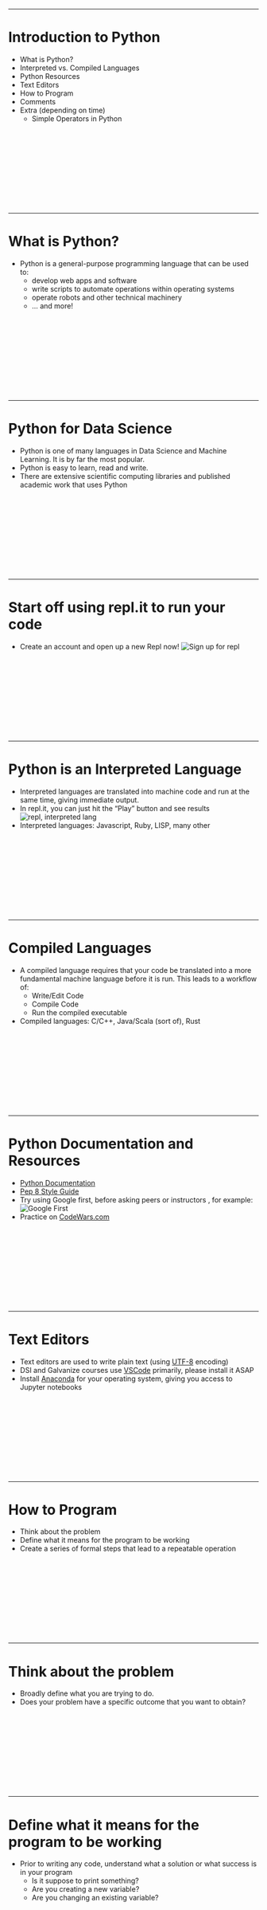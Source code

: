 ----------------------------------------------------------------
# Introduction to Python
* What is Python?
* Interpreted vs. Compiled Languages
* Python Resources
* Text Editors
* How to Program 
* Comments
* Extra (depending on time)
    * Simple Operators in Python



<br><br><br><br><br><br><br><br><br>

----------------------------------------------------------------
# What is Python?
* Python is a general-purpose programming language that can be used to:
    * develop web apps and software
    * write scripts to automate operations within operating systems
    * operate robots and other technical machinery
    * … and more!



<br><br><br><br><br><br><br><br><br>

----------------------------------------------------------------
# Python for Data Science
* Python is one of many languages in Data Science and Machine Learning. It is by far the most popular.
* Python is easy to learn, read and write.
* There are extensive scientific computing libraries and published academic work that uses Python



<br><br><br><br><br><br><br><br><br>

----------------------------------------------------------------
# Start off using repl.it to run your code
* Create an account and open up a new Repl now!
![Sign up for repl](images/sign_up_for_repl.png)



<br><br><br><br><br><br><br><br><br>

----------------------------------------------------------------
# Python is an Interpreted Language
* Interpreted languages are translated into machine code and run at the same time, giving immediate output.
* In repl.it, you can just hit the “Play” button and see results
![repl, interpreted lang](images/interpreted_language.png)
* Interpreted languages: Javascript, Ruby, LISP, many other



<br><br><br><br><br><br><br><br><br>

----------------------------------------------------------------
# Compiled Languages
* A compiled language requires that your code be translated into a more fundamental machine language before it is run. This leads to a workflow of:
    * Write/Edit Code
    * Compile Code
    * Run the compiled executable
* Compiled languages: C/C++, Java/Scala (sort of), Rust



<br><br><br><br><br><br><br><br><br>

----------------------------------------------------------------
# Python Documentation and Resources 
* [Python Documentation ](https://docs.python.org/3/)
* [Pep 8 Style Guide ](https://www.python.org/dev/peps/pep-0008/)
* Try using Google first, before asking peers or instructors , for example:
![Google First](images/google_things.png)
* Practice on [CodeWars.com](http://codewars.com)



<br><br><br><br><br><br><br><br><br>

----------------------------------------------------------------
# Text Editors 
* Text editors are used to write plain text (using [UTF-8](https://en.wikipedia.org/wiki/UTF-8) encoding)
* DSI and Galvanize courses use [VSCode](https://code.visualstudio.com/) primarily, please install it ASAP
* Install [Anaconda](https://www.anaconda.com/distribution/) for your operating system, giving you access to Jupyter notebooks




<br><br><br><br><br><br><br><br><br>

----------------------------------------------------------------
# How to Program 
* Think about the problem 
* Define what it means for the program to be working 
* Create a series of formal steps that lead to a repeatable operation



<br><br><br><br><br><br><br><br><br>

----------------------------------------------------------------
# Think about the problem 
* Broadly define what you are trying to do. 
* Does your problem have a specific outcome that you want to obtain?



<br><br><br><br><br><br><br><br><br>

----------------------------------------------------------------
# Define what it means for the program to be working 
* Prior to writing any code, understand what a solution or what success is in your program
    * Is it suppose to print something?
    * Are you creating a new variable?
    * Are you changing an existing variable?



<br><br><br><br><br><br><br><br><br>

----------------------------------------------------------------
# Create a series of steps for a repeatable operation
* Think about how to obtain your solution in small definable steps.
* If necessary, write “Pseudocode” that describes the general algorithm for what you are trying to accomplish
* Write code (as in, translate Pseudocode into Python)



<br><br><br><br><br><br><br><br><br>

----------------------------------------------------------------
# BREAKOUT (5 minutes)
### Write an algorithm for boiling a box of spaghetti
* Define the steps clearly and at an appropriate level for an extra-terrestrial with good human language skills, who has never cooked pasta before
* There is no single correct solution here



<br><br><br><br><br><br><br><br><br>

----------------------------------------------------------------
# BREAKOUT SOLUTION EXAMPLE (abbreviated)
1. Gather cooking implements and supplies
    a. Take Boiling Pot out of cupboard under the counter
    b. Take Box of Spaghetti out of cupboard next to refrigerator
    c. Take Salt from spice rack
    d. Take oil from shelf next to stove
2. Prepare water for boiling pasta
    a. Fill Boiling Pot with water from the tap
    b. Place Boiling Pot on stove burner
    c. Turn heat dial clockwise so that it is on high
    ...



<br><br><br><br><br><br><br><br><br>

----------------------------------------------------------------
# Comments

```python
# this is a single line comment
```

```python
'''
This
is a 
multi-line
comment
'''
```



<br><br><br><br><br><br><br><br><br>

----------------------------------------------------------------
# Reasons for using comments
* Send a message to someone reading your code	
* Exclude some code snippet from running 
* Provide function documentation 
* Leave TODO: statements in your code, for later development



<br><br><br><br><br><br><br><br><br>

----------------------------------------------------------------
# Basic Python Constructs
* Common Data Types 
* Simple Operators in Python
* Assignment Operators



<br><br><br><br><br><br><br><br><br>

----------------------------------------------------------------
# Common Data Types 

* A **data type** can be thought of as _a form in which a piece of data can exist_
    * Working with integers, floats, booleans


* the `type()` function will tell you the data type 
    * ex: `type(23)` will tell you that 23 is an integer




<br><br><br><br><br><br><br><br><br>

----------------------------------------------------------------
# Number Types: `int`, `float`, and `bool`
* Integers can be thought of as “whole numbers”
* Floats can be thought of as “decimal numbers”
* Ints and floats are encoded differently
    * `1.0 == 1` ?? ⇒ `True`
    * However, `type(1.0) == type(1)` ?? ⇒ `False`



<br><br><br><br><br><br><br><br><br>

----------------------------------------------------------------
# BREAKOUT (3 minutes):
* Use the `type()` function to discover the type of the number `74`.
* Describe simply what you did on the line above your code snippet



<br><br><br><br><br><br><br><br><br>

----------------------------------------------------------------
# BREAKOUT SOLUTION:

```python
# output to console the type of 74
print(type(74))
```

NOTE: In general, you will want to avoid writing comments that say what your code is doing, unless, at this stage, it is for your own benefit and study



<br><br><br><br><br><br><br><br><br>

----------------------------------------------------------------
# Simplest Operators in Python
* Basic Arithmetic Operators: 
    Addition: `+`
    Subtraction:  `-` 
    Multiplication:  `*`
    Division: `/`
* PEMDAS
    * Use parentheses `(3+5) / 7` to ensure the desired order of operations




<br><br><br><br><br><br><br><br><br>

----------------------------------------------------------------
# Duck Typing
* Python is a “duck typed” language
    * _"If it walks like a duck, and quacks like a duck, then it must be a duck."_
    * Effectively, this means that you can perform mathematical operations between similar types, such as ints and floats, because Python infers a general type for the operation.
        * For example, operations between ints and floats will result in float results
        * Division will result in a float


<br><br><br><br><br><br><br><br><br>

----------------------------------------------------------------
# BREAKOUT (5 minutes)
* Add 5 and 7.2, multiply the result by 6, divide that result by 3, then square the result



<br><br><br><br><br><br><br><br><br>

----------------------------------------------------------------
# BREAKOUT SOLUTION
* Add 5 and 7.2, multiply the result by 6, divide that result by 3, then square the result

```python
print((((5 + 7.2) * 6) / 3)**2)
```



<br><br><br><br><br><br><br><br><br>

----------------------------------------------------------------
# Homework
* Read through the [Welcome to Data Science](https://learn-2.galvanize.com/content_link/github/gSchool/dsi-prep-module-init/00_purpose/00_ds_prep_welcome_overview.md) Prep Section
* Read the first 3 units in [Introduction to Python](https://learn-2.galvanize.com/content_link/github/gSchool/dsi-prep-module-introPython/00_Welcome_to_Python/00_course_overview.md)
    * [Welcome to Python](https://learn-2.galvanize.com/content_link/github/gSchool/dsi-prep-module-introPython/00_Welcome_to_Python/00_course_overview.md)
    * [About Python Programming](https://learn-2.galvanize.com/content_link/github/gSchool/dsi-prep-module-introPython/01_About_Python_Programming/00_unit_overview.md)
    * Complete all the challenges in [Python Basics](https://learn-2.galvanize.com/content_link/github/gSchool/dsi-prep-module-introPython/02_Python_Basics/00_unit_overview.md)
* Install [VSCode](https://code.visualstudio.com/)
* Set up a GitHub account [http://github.com](http://github.com)
    * Share your github username
    * Follow [clownfragment](https://github.com/clownfragment/) and [clarkwalker](https://github.com/clarkwalker/)
* Set up a CodeWars account at [http://codewars.com](http://www.codewars.com/r/xCbgXQ) 
